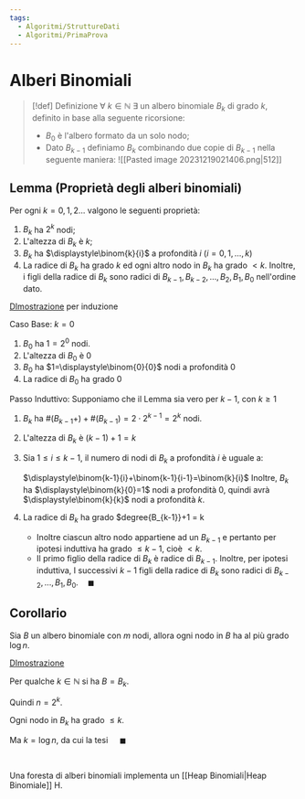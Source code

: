 ```yaml
---
tags:
  - Algoritmi/StruttureDati
  - Algoritmi/PrimaProva
---
```

# Alberi Binomiali

>[!def] Definizione
>$\forall\ k \in \mathbb{N}\ \exists \text{ un albero binomiale } B_{k} \text{ di grado } k$, definito in base alla seguente ricorsione:
>- $B_{0}$ è l'albero formato da un solo nodo;
>- Dato $B_{k-1}$ definiamo $B_{k}$ combinando due copie di $B_{k-1}$ nella seguente maniera:
> ![[Pasted image 20231219021406.png|512]]


## Lemma (Proprietà degli alberi binomiali)

Per ogni $k=0,1,2\dots$ valgono le seguenti proprietà: 

1. $B_{k}$ ha $2^k$ nodi;
2. L'altezza di $B_{k}$ è $k$;
3. $B_{k}$ ha $\displaystyle\binom{k}{i}$ a profondità $i\ (i=0,1,\dots,k)$
4. La radice di $B_{k}$ ha grado $k$ ed ogni altro nodo in $B_k$ ha grado $<k$.
   Inoltre, i figli della radice di $B_{k}$ sono radici di $B_{k-1},B_{k-2},\dots,B_{2},B_{1},B_{0}$ nell'ordine dato. 

<ins>DImostrazione</ins> per induzione 

Caso Base: $k=0$ 

1. $B_{0}$ ha $1=2^0$ nodi.
2. L'altezza di $B_{0}$ è $0$
3. $B_{0}$ ha $1=\displaystyle\binom{0}{0}$ nodi a profondità $0$
4. La radice di $B_{0}$ ha grado $0$

Passo Induttivo: Supponiamo che il Lemma sia vero per $k-1$, con $k\geq1$
1. $B_{k}$ ha $\#(B_{k-1}+)+\#(B_{k-1})=2\cdot2^{k-1}=2^k$ nodi.
2. L'altezza di $B_{k}$ è $(k-1)+1=k$
3. Sia $1 \leq i \leq k-1$, il numero di nodi di $B_{k}$ a profondità $i$ è uguale a:  

   $\displaystyle\binom{k-1}{i}+\binom{k-1}{i-1}=\binom{k}{i}$
   Inoltre, $B_{k}$ ha $\displaystyle\binom{k}{0}=1$ nodi a profondità 0, quindi avrà $\displaystyle\binom{k}{k}$ nodi a profondità $k$. 
4. La radice di $B_{k}$ ha grado $degree{B_{k-1}}+1 = k
	- Inoltre ciascun altro nodo appartiene ad un $B_{k-1}$ e pertanto per ipotesi induttiva ha grado $\leq k-1$, cioè $<k$.
	- Il primo figlio della radice di $B_{k}$ è radice di $B_{k-1}$. Inoltre, per ipotesi induttiva, I successivi $k-1$ figli della radice di $B_{k}$ sono radici di $B_{k-2},...,B_1,B_{0}. \quad \blacksquare$

## Corollario

Sia $B$ un albero binomiale con $m$ nodi, allora ogni nodo in $B$ ha al più grado $\log n$. 

<ins>DImostrazione</ins> 

Per qualche $k \in \mathbb{N}$ si ha $B=B_{k}$. 

Quindi $n=2^k$.  

Ogni nodo in $B_{k}$ ha grado $\leq k$. 

Ma $k=\log n$, da cui la tesi $\quad \blacksquare$

 


Una foresta di alberi binomiali implementa un [[Heap Binomiali|Heap Binomiale]] H.